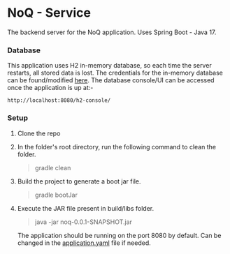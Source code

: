 # NoQ - Service

The backend server for the NoQ application. 
Uses Spring Boot - Java 17.

### Database
This application uses H2 in-memory database, so each time the server restarts, all stored data is lost.
The credentials for the in-memory database can be found/modified [here](src/main/resources/application.yaml).
The database console/UI can be accessed once the application is up at:- 

```
http://localhost:8080/h2-console/
```

### Setup

1. Clone the repo
2. In the folder's root directory, run the following command to clean the folder.
   >gradle clean

3. Build the project to generate a boot jar file.
   >gradle bootJar

4. Execute the JAR file present in build/libs folder.
   > java -jar noq-0.0.1-SNAPSHOT.jar

   The application should be running on the port 8080 by default. Can be changed in the [application.yaml](src/main/resources/application.yaml) file if needed.